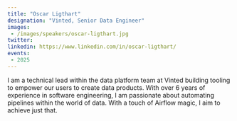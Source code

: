 ```yaml
---
title: "Oscar Ligthart"
designation: "Vinted, Senior Data Engineer"
images:
 - /images/speakers/oscar-ligthart.jpg
twitter: 
linkedin: https://www.linkedin.com/in/oscar-ligthart/
events:
 - 2025
---
```


I am a technical lead within the data platform team at Vinted building tooling to empower our users to create data products. With over 6 years of experience in software engineering, I am passionate about automating pipelines within the world of data. With a touch of Airflow magic, I aim to achieve just that.